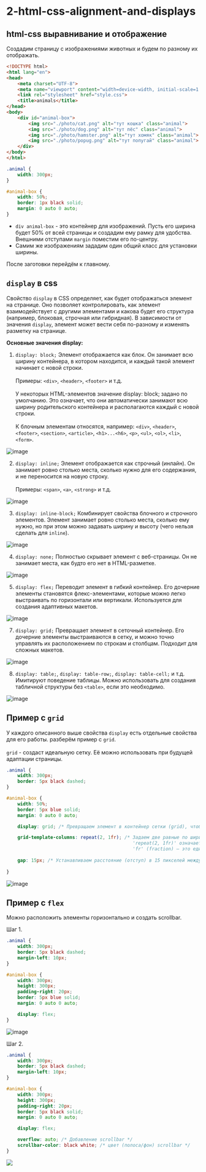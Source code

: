 # 2-html-css-alignment-and-displays
## html-css выравнивание и отображение

Создадим страницу с изображениями животных и будем по разному их отображать. 
```html
<!DOCTYPE html>
<html lang="en">
<head>
    <meta charset="UTF-8">
    <meta name="viewport" content="width=device-width, initial-scale=1.0">
    <link rel="stylesheet" href="style.css">
    <title>animals</title>
</head>
<body>
    <div id="animal-box">
        <img src="./photo/cat.png" alt="тут кошка" class="animal">
        <img src="./photo/dog.png" alt="тут пёс" class="animal">
        <img src="./photo/hamster.png" alt="тут хомяк" class="animal">
        <img src="./photo/popug.png" alt="тут попугай" class="animal">
    </div>
</body>
</html>
```
```css
.animal {
    width: 300px;
}

#animal-box {
    width: 50%;
    border: 1px black solid;
    margin: 0 auto 0 auto;
}
```
* `div animal-box` - это контейнер для изображений. Пусть его ширина будет 50% от всей страницы и создадим ему рамку для удобства. Внешними отступами `margin` поместим его по-центру.
* Самим же изображениям зададим один общий класс для установки ширины.

После заготовки перейдём к главному.

## `display` в css

Свойство `display` в CSS определяет, как будет отображаться элемент на странице. Оно позволяет контролировать, как элемент взаимодействует с другими элементами и какова будет его структура (например, блоковая, строчная или гибридная). В зависимости от значения `display`, элемент может вести себя по-разному и изменять разметку на странице.

**Основные значения display:**
1. `display: block;`
Элемент отображается как блок. Он занимает всю ширину контейнера, в котором находится, и каждый такой элемент начинает с новой строки.<br><br>Примеры: `<div>`, `<header>`, `<footer>` и т.д.<br><br>У некоторых HTML-элементов значение display: block; задано по умолчанию. Это означает, что они автоматически занимают всю ширину родительского контейнера и располагаются каждый с новой строки.<br><br>К блочным элементам относятся, например: `<div>`, `<header>`, `<footer>`, `<section>`, `<article>`, `<h1>...<h6>`, `<p>`, `<ul>`, `<ol>`, `<li>`, `<form>`.

![image](https://github.com/user-attachments/assets/ee967388-2bee-497a-b3cb-1fe53198cf72)

2. `display: inline;`
Элемент отображается как строчный (инлайн). Он занимает ровно столько места, сколько нужно для его содержания, и не переносится на новую строку.<br><br>Примеры: `<span>`, `<a>`, `<strong>` и т.д.

![image](https://github.com/user-attachments/assets/728c6f2c-aadc-4ba8-80b0-070e8bccaf68)

3. `display: inline-block;`
Комбинирует свойства блочного и строчного элементов. Элемент занимает ровно столько места, сколько ему нужно, но при этом можно задавать ширину и высоту (чего нельзя сделать для `inline`).

![image](https://github.com/user-attachments/assets/fdde66e7-da62-4b6a-a5c3-1b8ccef93c17)

4. `display: none;`
Полностью скрывает элемент с веб-страницы. Он не занимает места, как будто его нет в HTML-разметке.

![image](https://github.com/user-attachments/assets/1de0b5ac-21c1-40f2-adcb-c8dac43b2ec7)

5. `display: flex;`
Переводит элемент в гибкий контейнер. Его дочерние элементы становятся флекс-элементами, которые можно легко выстраивать по горизонтали или вертикали. Используется для создания адаптивных макетов.

![image](https://github.com/user-attachments/assets/d8845de8-6b79-4b34-88b1-7ab9931f5d36)

7. `display: grid;`
Превращает элемент в сеточный контейнер. Его дочерние элементы выстраиваются в сетку, и можно точно управлять их расположением по строкам и столбцам. Подходит для сложных макетов.

![image](https://github.com/user-attachments/assets/8059c157-686f-4703-8ea4-cba76974affd)

8. `display: table;`, `display: table-row;`, `display: table-cell;` и т.д.
Имитируют поведение таблицы. Можно использовать для создания табличной структуры без `<table>`, если это необходимо.

![image](https://github.com/user-attachments/assets/281f9b7f-49b3-4479-bf71-9a049c67ef88)

## Пример с `grid`
У каждого описанного выше свойства `display` есть отдельные свойства для его работы. разберём пример с `grid`.<br><br>
`grid` - создаст идеальную сетку. Её можно использовать при будущей адаптации страницы. 

```css
.animal {
    width: 300px;
    border: 5px black dashed;
}

#animal-box {
    width: 50%;
    border: 5px blue solid;
    margin: 0 auto 0 auto;

    display: grid; /* Превращаем элемент в контейнер сетки (grid), чтобы управлять расположением его дочерних элементов по строкам и столбцам */

    grid-template-columns: repeat(2, 1fr); /* Задаем две равные по ширине колонки внутри сетки. 
                                              'repeat(2, 1fr)' означает "создать 2 колонки, каждая из которых занимает 1 часть доступного пространства (1fr)".
                                              'fr' (fraction) — это единица измерения, означающая долю от свободного пространства. */
    
    gap: 15px; /* Устанавливаем расстояние (отступ) в 15 пикселей между элементами сетки (и по вертикали, и по горизонтали) */
    
}
```

![image](https://github.com/user-attachments/assets/d3791c7e-f7e8-4070-a016-998312e1f248)

## Пример с `flex`

Можно расположить элементы горизонтально и создать scrollbar. 

Шаг 1.
```css
.animal {
    width: 300px;
    border: 5px black dashed;
    margin-left: 10px;
}

#animal-box {
    width: 300px;
    height: 300px;
    padding-right: 20px;
    border: 5px blue solid;
    margin: 0 auto 0 auto;

    display: flex;
}
```

![image](https://github.com/user-attachments/assets/02f655f8-6ca2-4032-aba9-b828808eaf46)

Шаг 2.
```css
.animal {
    width: 300px;
    border: 5px black dashed;
    margin-left: 10px;
}

#animal-box {
    width: 300px;
    height: 300px;
    padding-right: 20px;
    border: 5px black solid;
    margin: 0 auto 0 auto;

    display: flex;

    overflow: auto; /* Добавление scrollbar */
    scrollbar-color: black white; /* цвет (полоса/фон) scrollbar */
}
```

<img src="https://github.com/TeachKait20/NoneCode/blob/main/display+html/scroll-animals.gif?raw=true">
